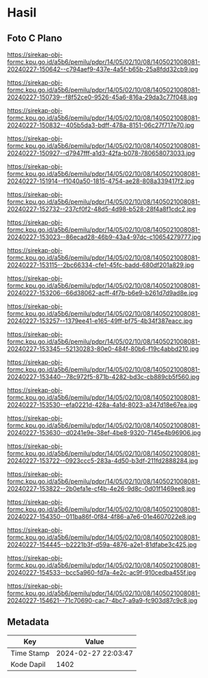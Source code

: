# Hasil

## Foto C Plano

https://sirekap-obj-formc.kpu.go.id/a5b6/pemilu/pdpr/14/05/02/10/08/1405021008081-20240227-150642--c794aef9-437e-4a5f-b65b-25a8fdd32cb9.jpg

https://sirekap-obj-formc.kpu.go.id/a5b6/pemilu/pdpr/14/05/02/10/08/1405021008081-20240227-150739--f8f52ce0-9526-45a6-816a-29da3c77f048.jpg

https://sirekap-obj-formc.kpu.go.id/a5b6/pemilu/pdpr/14/05/02/10/08/1405021008081-20240227-150832--405b5da3-bdff-478a-8151-06c27f717e70.jpg

https://sirekap-obj-formc.kpu.go.id/a5b6/pemilu/pdpr/14/05/02/10/08/1405021008081-20240227-150927--d7947fff-a1d3-42fa-b078-780658073033.jpg

https://sirekap-obj-formc.kpu.go.id/a5b6/pemilu/pdpr/14/05/02/10/08/1405021008081-20240227-151914--f1040a50-1815-4754-ae28-808a339417f2.jpg

https://sirekap-obj-formc.kpu.go.id/a5b6/pemilu/pdpr/14/05/02/10/08/1405021008081-20240227-152732--237cf0f2-48d5-4d98-b528-28f4a8f1cdc2.jpg

https://sirekap-obj-formc.kpu.go.id/a5b6/pemilu/pdpr/14/05/02/10/08/1405021008081-20240227-153023--86ecad28-46b9-43a4-97dc-c10654279777.jpg

https://sirekap-obj-formc.kpu.go.id/a5b6/pemilu/pdpr/14/05/02/10/08/1405021008081-20240227-153115--2bc66334-cfe1-45fc-badd-680df201a829.jpg

https://sirekap-obj-formc.kpu.go.id/a5b6/pemilu/pdpr/14/05/02/10/08/1405021008081-20240227-153206--66d38062-acff-4f7b-b6e9-b261d7d9ad8e.jpg

https://sirekap-obj-formc.kpu.go.id/a5b6/pemilu/pdpr/14/05/02/10/08/1405021008081-20240227-153257--1379ee41-e165-49ff-bf75-4b34f387eacc.jpg

https://sirekap-obj-formc.kpu.go.id/a5b6/pemilu/pdpr/14/05/02/10/08/1405021008081-20240227-153345--52130283-80e0-484f-80b6-f19c4abbd210.jpg

https://sirekap-obj-formc.kpu.go.id/a5b6/pemilu/pdpr/14/05/02/10/08/1405021008081-20240227-153440--78c972f5-871b-4282-bd3c-cb889cb5f560.jpg

https://sirekap-obj-formc.kpu.go.id/a5b6/pemilu/pdpr/14/05/02/10/08/1405021008081-20240227-153530--efa0221d-428a-4a1d-8023-a347d18e67ea.jpg

https://sirekap-obj-formc.kpu.go.id/a5b6/pemilu/pdpr/14/05/02/10/08/1405021008081-20240227-153630--d0241e9e-38ef-4be8-9320-7145e4b96906.jpg

https://sirekap-obj-formc.kpu.go.id/a5b6/pemilu/pdpr/14/05/02/10/08/1405021008081-20240227-153722--0923ccc5-283a-4d50-b3df-211fd2888284.jpg

https://sirekap-obj-formc.kpu.go.id/a5b6/pemilu/pdpr/14/05/02/10/08/1405021008081-20240227-153822--2b0efa1e-cf4b-4e26-9d8c-0d01f1469ee8.jpg

https://sirekap-obj-formc.kpu.go.id/a5b6/pemilu/pdpr/14/05/02/10/08/1405021008081-20240227-154350--011ba86f-0f84-4f86-a7e6-01e4607022e8.jpg

https://sirekap-obj-formc.kpu.go.id/a5b6/pemilu/pdpr/14/05/02/10/08/1405021008081-20240227-154445--b2221b3f-d59a-4876-a2e1-81dfabe3c425.jpg

https://sirekap-obj-formc.kpu.go.id/a5b6/pemilu/pdpr/14/05/02/10/08/1405021008081-20240227-154533--bcc5a960-fd7a-4e2c-ac9f-910cedba455f.jpg

https://sirekap-obj-formc.kpu.go.id/a5b6/pemilu/pdpr/14/05/02/10/08/1405021008081-20240227-154621--71c70690-cac7-4bc7-a9a9-fc903d87c9c8.jpg


## Metadata

| Key        | Value               |
| ---------- | ------------------- |
| Time Stamp | 2024-02-27 22:03:47 |
| Kode Dapil | 1402                |



